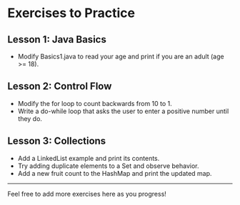 # Exercises to Practice

## Lesson 1: Java Basics
- Modify Basics1.java to read your age and print if you are an adult (age >= 18).

## Lesson 2: Control Flow
- Modify the for loop to count backwards from 10 to 1.
- Write a do-while loop that asks the user to enter a positive number until they do.

## Lesson 3: Collections
- Add a LinkedList example and print its contents.
- Try adding duplicate elements to a Set and observe behavior.
- Add a new fruit count to the HashMap and print the updated map.

---

Feel free to add more exercises here as you progress!
